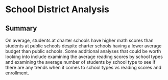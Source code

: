 # School District Analysis 

## Summary 

On average, students at charter schools have higher math scores than students at public schools despite charter schools having a lower average budget than public schools. Some additional analyses that could be worth looking into include examining the average reading scores by school types and examining the average number of students by school type to see if there are any trends when it comes to school types vs reading scores and enrollment.